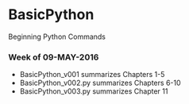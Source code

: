 # BasicPython
Beginning Python Commands
  
### Week of 09-MAY-2016
* BasicPython_v001 summarizes Chapters 1-5
* BasicPython_v002.py summarizes Chapters 6-10
* BasicPython_v003.py summarizes Chapter 11
